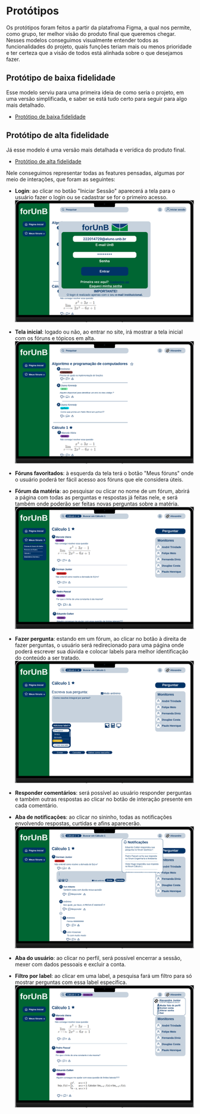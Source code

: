 # Protótipos
Os protótipos foram feitos a partir da platafroma Figma, a qual nos permite, como grupo, ter melhor visão do produto final que queremos chegar. Nesses modelos conseguimos visualmente entender todos as funcionalidades do projeto, quais funções teriam mais ou menos prioridade e ter certeza que a visão de todos está alinhada sobre o que desejamos fazer.

## Protótipo de baixa fidelidade
Esse modelo serviu para uma primeira ideia de como seria o projeto, em uma versão simplificada, e saber se está tudo certo para seguir para algo mais detalhado.

- [Protótipo de baixa fidelidade](https://www.figma.com/proto/ktEvIqEpgsThoDwnXSdD3Y/Prototipo-de-baixa-fidelidade?node-id=2-2)

## Protótipo de alta fidelidade
Já esse modelo é uma versão mais detalhada e verídica do produto final. 

- [Protótipo de alta fidelidade](https://www.figma.com/proto/kI9C8oLfBGGoXdJU1zAdZX/Intera%C3%A7%C3%B5es?node-id=12-1331&starting-point-node-id=1%3A2)

Nele conseguimos representar todas as features pensadas, algumas por meio de interações, que foram as seguintes:

- **Login**: ao clicar no botão "Iniciar Sessão" aparecerá a tela para o usuário fazer o login ou se cadastrar se for o primeiro acesso.
![login](../assets/login.png)

- **Tela inicial**: logado ou não, ao entrar no site, irá mostrar a tela inicial com os fóruns e tópicos em alta.
![tela inicial](../assets/telaInicial.png)

- **Fóruns favoritados**: à esquerda da tela terá o botão "Meus fóruns" onde o usuário poderá ter fácil acesso aos fóruns que ele considera úteis.
- **Fórum da matéria**: ao pesquisar ou clicar no nome de um fórum, abrirá a página com todas as perguntas e respostas já feitas nele, e será também onde poderão ser feitas novas perguntas sobre a matéria. 
![fórun de cálculo e os favoritados](../assets/Calculo_MeusForuns.png)

- **Fazer pergunta**: estando em um fórum, ao clicar no botão à direita de fazer perguntas, o usuário será redirecionado para uma página onde poderá escrever sua dúvida e colocar labels para melhor identificação do conteúdo a ser tratado.
![fazer pergunta](../assets/fazerPergunta.png)

- **Responder comentários**: será possível ao usuário responder perguntas e também outras respostas ao clicar no botão de interação presente em cada comentário.
- **Aba de notificações**: ao clicar no sininho, todas as notificações envolvendo respostas, curtidas e afins aparecerão.
![responder pergunta e notificação](../assets/responder_Notificacao.png)

- **Aba do usuário**: ao clicar no perfil, será possível encerrar a sessão, mexer com dados pessoais e excluir a conta.
- **Filtro por label**: ao clicar em uma label, a pesquisa fará um filtro para só mostrar perguntas com essa label específica.
![filtro e aba do usuário](../assets/filtro_User.png)